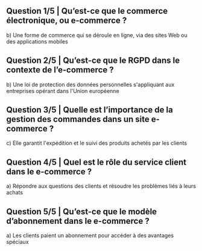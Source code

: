 ## Question 1/5 | Qu’est-ce que le commerce électronique, ou e-commerce ?

b) Une forme de commerce qui se déroule en ligne, via des sites Web ou des applications mobiles
## Question 2/5 | Qu’est-ce que le RGPD dans le contexte de l’e-commerce ?

b) Une loi de protection des données personnelles s'appliquant aux entreprises opérant dans l'Union européenne
## Question 3/5 | Quelle est l’importance de la gestion des commandes dans un site e-commerce ?

c) Elle garantit l'expédition et le suivi des produits achetés par les clients
## Question 4/5 | Quel est le rôle du service client dans le e-commerce ?

a) Répondre aux questions des clients et résoudre les problèmes liés à leurs achats
## Question 5/5 | Qu’est-ce que le modèle d’abonnement dans le e-commerce ?

a) Les clients paient un abonnement pour accéder à des avantages spéciaux